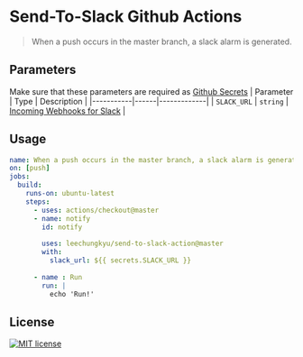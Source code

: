 # Send-To-Slack Github Actions  
> When a push occurs in the master branch, a slack alarm is generated.

## Parameters
Make sure that these parameters are required as [Github Secrets](https://help.github.com/en/actions/configuring-and-managing-workflows/creating-and-storing-encrypted-secrets)
| Parameter | Type | Description |
|-----------|------|-------------|
| `SLACK_URL` | `string` | [Incoming Webhooks for Slack](https://api.slack.com/messaging/webhooks) |

## Usage

```yaml
name: When a push occurs in the master branch, a slack alarm is generated.
on: [push]
jobs:
  build:
    runs-on: ubuntu-latest
    steps:
      - uses: actions/checkout@master
      - name: notify
        id: notify
        
        uses: leechungkyu/send-to-slack-action@master
        with:
          slack_url: ${{ secrets.SLACK_URL }}
      
      - name : Run
        run: |
          echo 'Run!'
```

## License

[![MIT license](https://img.shields.io/badge/License-MIT-blue.svg)](https://lbesson.mit-license.org/)
